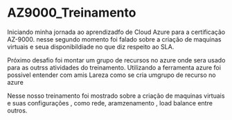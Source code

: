 # AZ9000_Treinamento

Iniciando minha jornada ao aprendizadfo de Cloud Azure para a certificação AZ-9000. 
nesse segundo momento foi falado sobre a criação de maquinas virtuais e seua disponibildiade no que diz respeito ao SLA. 

Próximo desafio foi montar um grupo de recursos no azure onde sera usado para as outrss atividades do treinamento. Utilizando a ferramenta azure foi possivel entender com amis  Lareza como se cria umgrupo de recurso no azure 

Nesse nosso treinamento foi mostrado sobre a criação de maquinas virtuais e suas configurações , como rede, aramzenamento , load balance entre outros.

 
